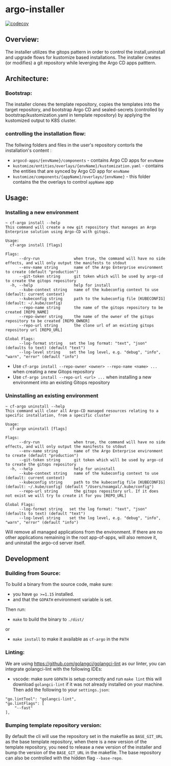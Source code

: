 # argo-installer
[![codecov](https://codecov.io/gh/codefresh-io/cf-argo/branch/main/graph/badge.svg?token=R64AZI8NUW)](https://codecov.io/gh/codefresh-io/cf-argo)
## Overview:
The installer utilizes the gitops pattern in order to control the install,uninstall and upgrade flows for kustomize based installations.
The installer creates (or modifies) a git repository while leverging the Argo CD apps patttern.

## Architecture:
### Bootstrap:
The installer clones the template repository, copies the templates into the target repository, and bootstrap Argo CD and sealed-secrets (controlled by bootstrap/kustomization.yaml in template repository) by applying the kustomized output to K8S cluster.
### controlling the installation flow:
The follwing folders and files in the user's repository contorls the installation's content :
* `argocd-apps/{envName}/components` - contains Argo CD apps for `envName`
* `kustomize/entities/overlays/{envName}/kustomization.yaml` - contains the entities that  are synced by Argo CD app for `envName`
* `kustomize/components/{appName}/overlays/{envName}` - this folder contains the the overlays to control `appName` app

## Usage:

### Installing a new environment
```
~ cf-argo install --help
This command will create a new git repository that manages an Argo Enterprise solution using Argo-CD with gitops.

Usage:
  cf-argo install [flags]

Flags:
      --dry-run               when true, the command will have no side effects, and will only output the manifests to stdout
      --env-name string       name of the Argo Enterprise environment to create (default "production")
      --git-token string      git token which will be used by argo-cd to create the gitops repository
  -h, --help                  help for install
      --kube-context string   name of the kubeconfig context to use (default: current context)
      --kubeconfig string     path to the kubeconfig file [KUBECONFIG] (default: ~/.kube/config)
      --repo-name string      the name of the gitops repository to be created [REPO_NAME]
      --repo-owner string     the name of the owner of the gitops repository to be created [REPO_OWNER]
      --repo-url string       the clone url of an existing gitops repository url [REPO_URL]

Global Flags:
      --log-format string   set the log format: "text", "json" (defaults to text) (default "text")
      --log-level string    set the log level, e.g. "debug", "info", "warn", "error" (default "info")
```

* Use `cf-argo install --repo-owner <owner> --repo-name <name> ...` when creating a new Gitops repository
* Use `cf-argo install --repo-url <url> ...` when installing a new environment into an existing Gitops repository

### Uninstalling an existing environment

```
~ cf-argo uninstall --help
This command will clear all Argo-CD managed resources relating to a specific installation, from a specific cluster

Usage:
  cf-argo uninstall [flags]

Flags:
      --dry-run               when true, the command will have no side effects, and will only output the manifests to stdout
      --env-name string       name of the Argo Enterprise environment to create (default "production")
      --git-token string      git token which will be used by argo-cd to create the gitops repository
  -h, --help                  help for uninstall
      --kube-context string   name of the kubeconfig context to use (default: current context)
      --kubeconfig string     path to the kubeconfig file [KUBECONFIG] (default: ~/.kube/config) (default "/Users/noamgal/.kube/config")
      --repo-url string       the gitops repository url. If it does not exist we will try to create it for you [REPO_URL]

Global Flags:
      --log-format string   set the log format: "text", "json" (defaults to text) (default "text")
      --log-level string    set the log level, e.g. "debug", "info", "warn", "error" (default "info")
```

Will remove all managed applications from the environment. If there are no other applications remaining in the root app-of-apps, will also remove it, and uninstall the argo-cd server itself.

## Development

### Building from Source:
To build a binary from the source code, make sure:
* you have `go >=1.15` installed.
* and that the `GOPATH` environment variable is set.


Then run:
* `make` to build the binary to `./dist/`  


or 
* `make install` to make it available as `cf-argo` in the `PATH`
### Linting:
We are using https://github.com/golangci/golangci-lint as our linter, you can integrate golangci-lint with the following IDEs:
* vscode: make sure `GOPATH` is setup correctly and run `make lint` this will download `golangci-lint` if it was not already installed on your machine. Then add the following to your `settings.json`:
```
"go.lintTool": "golangci-lint",
"go.lintFlags": [
    "--fast"
],
```

### Bumping template repository version:
By default the cli will use the repository set in the makefile as `BASE_GIT_URL` as the base template repository, when there is a new version of the template repository, you need to release a new version of the installer and bump the version of the `BASE_GIT_URL` in the makefile. The base repository can also be controlled with the hidden flag `--base-repo`.
